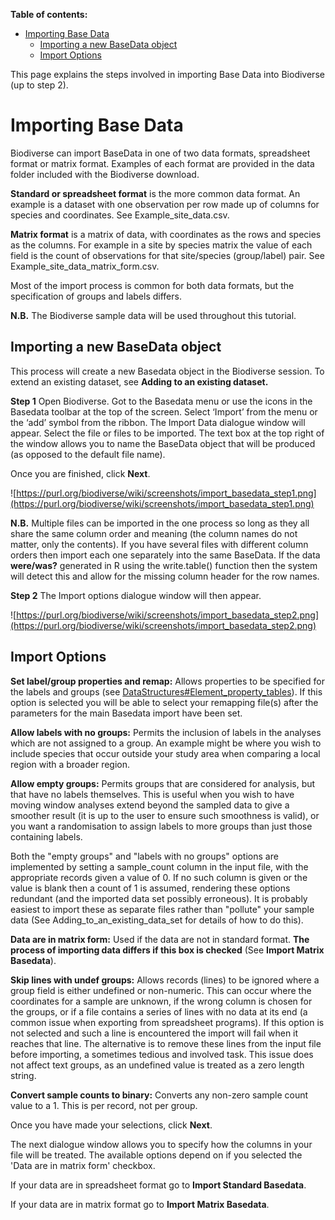 **Table of contents:**
* [Importing Base Data](#importing-base-data)
  * [Importing a new BaseData object](#importing-a-new-basedata-object)
  * [Import Options](#import-options)



This page explains the steps involved in importing Base Data into Biodiverse (up to step 2).

# Importing Base Data #
Biodiverse can import BaseData in one of two data formats, spreadsheet format or matrix format.  Examples of each format are provided in the data folder included with the Biodiverse download.

**Standard or spreadsheet format** is the more common data format.  An example is a dataset with one observation per row made up of columns for species and coordinates.  See Example_site_data.csv.

**Matrix format** is a matrix of data, with coordinates as the rows and species as the columns.  For example in a site by species matrix the value of each field is the count of observations for that site/species (group/label) pair.  See Example_site_data_matrix_form.csv.

Most of the import process is common for both data formats, but the specification of groups and labels differs.

**N.B.**  The Biodiverse sample data will be used throughout this tutorial.

## Importing a new BaseData object ##
This process will create a new Basedata object in the Biodiverse session.  To extend an existing dataset, see **Adding to an existing dataset.**

**Step 1**  Open Biodiverse.  Got to the Basedata menu or use the icons in the Basedata toolbar at the top of the screen.  Select ‘Import’ from the menu or the ‘add’ symbol from the ribbon.  The Import Data dialogue window will appear.  Select the file or files to be imported.  The text box at the top right of the window allows you to name the BaseData object that will be produced (as opposed to the default file name).

Once you are finished, click **Next**.

![https://purl.org/biodiverse/wiki/screenshots/import_basedata_step1.png](https://purl.org/biodiverse/wiki/screenshots/import_basedata_step1.png)

**N.B.**  Multiple files can be imported in the one process so long as they all share the same column order and meaning (the column names do not matter, only the contents).  If you have several files with different column orders then import each one separately into the same BaseData. If the data **were/was?** generated in R using the write.table() function then the system will detect this and allow for the missing column header for the row names.

**Step 2** The Import options dialogue window will then appear.

![https://purl.org/biodiverse/wiki/screenshots/import_basedata_step2.png](https://purl.org/biodiverse/wiki/screenshots/import_basedata_step2.png)

## Import Options ##
**Set label/group properties and remap:**  Allows properties to be specified for the labels and groups (see [DataStructures#Element_property_tables](DataStructures#element-property-tables)).  If this option is selected you will be able to select your remapping file(s) after the parameters for the main Basedata import have been set.

**Allow labels with no groups:**  Permits the inclusion of labels in the analyses which are not assigned to a group. An example might be where you wish to include species that occur outside your study area when comparing a local region with a broader region.

**Allow empty groups:**  Permits groups that are considered for analysis, but that have no labels themselves. This is useful when you wish to have moving window analyses extend beyond the sampled data to give a smoother result (it is up to the user to ensure such smoothness is valid), or you want a randomisation to assign labels to more groups than just those containing labels.

Both the "empty groups" and "labels with no groups" options are implemented by setting a sample_count column in the input file, with the appropriate records given a value of 0. If no such column is given or the value is blank then a count of 1 is assumed, rendering these options redundant (and the imported data set possibly erroneous). It is probably easiest to import these as separate files rather than "pollute" your sample data (See Adding_to_an_existing_data_set for details of how to do this).

**Data are in matrix form:**  Used if the data are not in standard format.  **The process of importing data differs if this box is checked** (See **Import Matrix Basedata**).

**Skip lines with undef groups:**  Allows records (lines) to be ignored where a group field is either undefined or non-numeric. This can occur where the coordinates for a sample are unknown, if the wrong column is chosen for the groups, or if a file contains a series of lines with no data at its end (a common issue when exporting from spreadsheet programs).  If this option is not selected and such a line is encountered the import will fail when it reaches that line.  The alternative is to remove these lines from the input file before importing, a sometimes tedious and involved task. This issue does not affect text groups, as an undefined value is treated as a zero length string.

**Convert sample counts to binary:**  Converts any non-zero sample count value to a 1.  This is per record, not per group.

Once you have made your selections, click **Next**.

The next dialogue window allows you to specify how the columns in your file will be treated.  The available options depend on if you selected the 'Data are in matrix form' checkbox.

If your data are in spreadsheet format go to **Import Standard Basedata**.

If your data are in matrix format go to **Import Matrix Basedata**.
